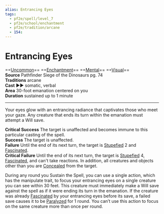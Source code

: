 ```yaml
---
alias: Entrancing Eyes
tags:
  - pf2e/spell/level_7
  - pf2e/school/enchantment
  - pf2e/tradition/arcane
  - 154:
---
```


# Entrancing Eyes

==[Uncommon](../../../Traits/Uncommon.md)== ==[Enchantment](../../../Traits/Enchantment.md)== ==[Mental](../../../Traits/Mental.md)== ==[Visual](../../../Traits/Visual.md)==  
__Source__ Pathfinder Siege of the Dinosaurs pg. 74  
**Traditions** arcane  
**Cast** ►► somatic, verbal  
**Area** 30-foot emanation centered on you  
**Duration** sustained up to 1 minute

---

Your eyes glow with an entrancing radiance that captivates those who meet your gaze. Any creature that ends its turn within the emanation must attempt a Will save.

**Critical Success** The target is unaffected and becomes immune to this particular casting of the spell.  
**Success** The target is unaffected.  
**Failure** Until the end of its next turn, the target is [Stupefied](../../../Conditions/Stupefied.md) 2 and [Fascinated](../../../Conditions/Fascinated.md).  
**Critical Failure** Until the end of its next turn, the target is [Stupefied](../../../Conditions/Stupefied.md) 4, [Fascinated](../../../Conditions/Fascinated.md), and can't take reactions. In addition, all creatures and objects other than you are [Concealed](../../../Conditions/Concealed.md) from the target.

During any round you Sustain the Spell, you can use a single action, which has the manipulate trait, to focus your entrancing eyes on a single creature you can see within 30 feet. This creature must immediately make a Will save against the spell as if it were ending its turn in the emanation. If the creature was already [Fascinated](../../../Conditions/Fascinated.md) by your entrancing eyes before its save, a failed save causes it to be [Paralyzed](../../../Conditions/Paralyzed.md) for 1 round. You can’t use this action to focus on the same creature more than once per round.
